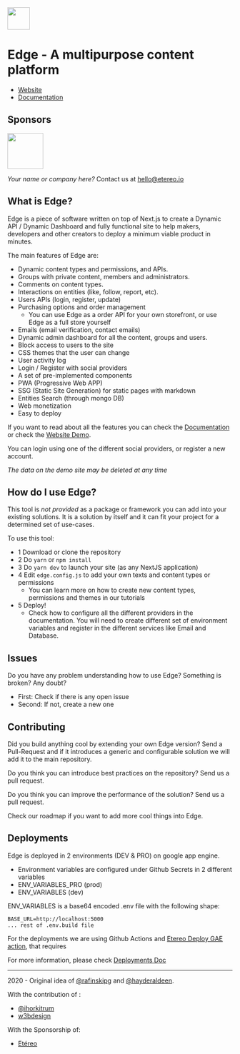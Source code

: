 <img src="./public/icons/icon-512x512.png" width="50px" />

# Edge - A multipurpose content platform

- [Website](https://edge-next.now.sh/)
- [Documentation](./DOCUMENTATION.md)
  

## Sponsors 

<a href="https://etereo.io" title="Etéreo" target="_blank"><img src="./public/static/sponsors/etereo.png" width="80px" /></a>

*Your name or company here?* Contact us at hello@etereo.io


## What is Edge? 

Edge is a piece of software written on top of Next.js to create a Dynamic API / Dynamic Dashboard and fully functional site to help makers, developers and other creators to deploy a minimum viable product in minutes.

The main features of Edge are:
- Dynamic content types and permissions, and APIs.
- Groups with private content, members and administrators.
- Comments on content types.
- Interactions on entities (like, follow, report, etc).
- Users APIs (login, register, update)
- Purchasing options and order management
  - You can use Edge as a order API for your own storefront, or use Edge as a full store yourself
- Emails (email verification, contact emails)
- Dynamic admin dashboard for all the content, groups and users.
- Block access to users to the site
- CSS themes that the user can change
- User activity log
- Login / Register with social providers
- A set of pre-implemented components
- PWA (Progressive Web APP)
- SSG (Static Site Generation) for static pages with markdown
- Entities Search (through mongo DB)
- Web monetization
- Easy to deploy

If you want to read about all the features you can check the [Documentation](./DOCUMENTATION.md) or check the [Website Demo](https://edge-next.now.sh/).

You can login using one of the different social providers, or register a new account.

*The data on the demo site may be deleted at any time*


## How do I use Edge?

This tool is *not provided* as a package or framework you can add into your existing solutions. It is a solution by itself and it can fit your project for a determined set of use-cases. 

To use this tool:
- 1 Download or clone the repository
- 2 Do `yarn` or `npm install` 
- 3 Do `yarn dev` to launch your site (as any NextJS application)
- 4 Edit `edge.config.js` to add your own texts and content types or permissions
  - You can learn more on how to create new content types, permissions and themes in our tutorials
- 5 Deploy! 
  - Check how to configure all the different providers in the documentation. You will need to create different set of environment variables and register in the different services like Email and Database.

## Issues

Do you have any problem understanding how to use Edge? 
Something is broken?
Any doubt?

- First: Check if there is any open issue
- Second: If not, create a new one

## Contributing

Did you build anything cool by extending your own Edge version? Send a Pull-Request and if it introduces a generic and configurable solution we will add it to the main repository. 

Do you think you can introduce best practices on the repository? Send us a pull request.

Do you think you can improve the performance of the solution? Send us a pull request.

Check our roadmap if you want to add more cool things into Edge.


## Deployments

Edge is deployed in 2 environments (DEV & PRO) on google app engine.
  
- Environment variables are configured under Github Secrets in 2 different variables
- ENV_VARIABLES_PRO (prod)
- ENV_VARIABLES (dev)

ENV_VARIABLES is a base64 encoded .env file with the following shape:

```
BASE_URL=http://localhost:5000
... rest of .env.build file
```

For the deployments we are using Github Actions and [Etereo Deploy GAE action](https://github.com/etereo-io/deploy-gae-action), that requires 

For more information, please check [Deployments Doc](./doc/DEPLOYMENTS.md)

-----------

 2020 - Original idea of [@rafinskipg](https://github.com/rafinskipg) and [@hayderaldeen](https://github.com/hayderaldeen). 

With the contribution of : 
- [@ihorkitrum](https://github.com/ihorkitrum) 
- [w3bdesign](https://github.com/w3bdesign)

With the Sponsorship of:
- [Etéreo](https://etereo.io)